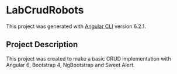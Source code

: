 # LabCrudRobots

This project was generated with [Angular CLI](https://github.com/angular/angular-cli) version 6.2.1.

## Project Description

This project was created to make a basic CRUD implementation with Angular 6, Bootstrap 4, NgBootstrap and Sweet Alert.
